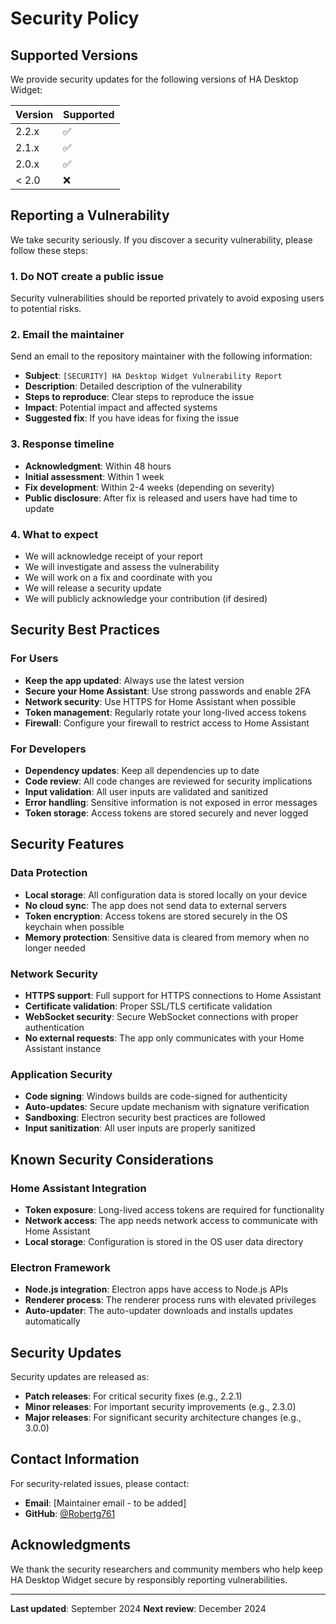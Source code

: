 # Security Policy

## Supported Versions

We provide security updates for the following versions of HA Desktop Widget:

| Version | Supported          |
| ------- | ------------------ |
| 2.2.x   | :white_check_mark: |
| 2.1.x   | :white_check_mark: |
| 2.0.x   | :white_check_mark: |
| < 2.0   | :x:                |

## Reporting a Vulnerability

We take security seriously. If you discover a security vulnerability, please follow these steps:

### 1. Do NOT create a public issue
Security vulnerabilities should be reported privately to avoid exposing users to potential risks.

### 2. Email the maintainer
Send an email to the repository maintainer with the following information:
- **Subject**: `[SECURITY] HA Desktop Widget Vulnerability Report`
- **Description**: Detailed description of the vulnerability
- **Steps to reproduce**: Clear steps to reproduce the issue
- **Impact**: Potential impact and affected systems
- **Suggested fix**: If you have ideas for fixing the issue

### 3. Response timeline
- **Acknowledgment**: Within 48 hours
- **Initial assessment**: Within 1 week
- **Fix development**: Within 2-4 weeks (depending on severity)
- **Public disclosure**: After fix is released and users have had time to update

### 4. What to expect
- We will acknowledge receipt of your report
- We will investigate and assess the vulnerability
- We will work on a fix and coordinate with you
- We will release a security update
- We will publicly acknowledge your contribution (if desired)

## Security Best Practices

### For Users
- **Keep the app updated**: Always use the latest version
- **Secure your Home Assistant**: Use strong passwords and enable 2FA
- **Network security**: Use HTTPS for Home Assistant when possible
- **Token management**: Regularly rotate your long-lived access tokens
- **Firewall**: Configure your firewall to restrict access to Home Assistant

### For Developers
- **Dependency updates**: Keep all dependencies up to date
- **Code review**: All code changes are reviewed for security implications
- **Input validation**: All user inputs are validated and sanitized
- **Error handling**: Sensitive information is not exposed in error messages
- **Token storage**: Access tokens are stored securely and never logged

## Security Features

### Data Protection
- **Local storage**: All configuration data is stored locally on your device
- **No cloud sync**: The app does not send data to external servers
- **Token encryption**: Access tokens are stored securely in the OS keychain when possible
- **Memory protection**: Sensitive data is cleared from memory when no longer needed

### Network Security
- **HTTPS support**: Full support for HTTPS connections to Home Assistant
- **Certificate validation**: Proper SSL/TLS certificate validation
- **WebSocket security**: Secure WebSocket connections with proper authentication
- **No external requests**: The app only communicates with your Home Assistant instance

### Application Security
- **Code signing**: Windows builds are code-signed for authenticity
- **Auto-updates**: Secure update mechanism with signature verification
- **Sandboxing**: Electron security best practices are followed
- **Input sanitization**: All user inputs are properly sanitized

## Known Security Considerations

### Home Assistant Integration
- **Token exposure**: Long-lived access tokens are required for functionality
- **Network access**: The app needs network access to communicate with Home Assistant
- **Local storage**: Configuration is stored in the OS user data directory

### Electron Framework
- **Node.js integration**: Electron apps have access to Node.js APIs
- **Renderer process**: The renderer process runs with elevated privileges
- **Auto-updater**: The auto-updater downloads and installs updates automatically

## Security Updates

Security updates are released as:
- **Patch releases**: For critical security fixes (e.g., 2.2.1)
- **Minor releases**: For important security improvements (e.g., 2.3.0)
- **Major releases**: For significant security architecture changes (e.g., 3.0.0)

## Contact Information

For security-related issues, please contact:
- **Email**: [Maintainer email - to be added]
- **GitHub**: [@Robertg761](https://github.com/Robertg761)

## Acknowledgments

We thank the security researchers and community members who help keep HA Desktop Widget secure by responsibly reporting vulnerabilities.

---

**Last updated**: September 2024
**Next review**: December 2024
